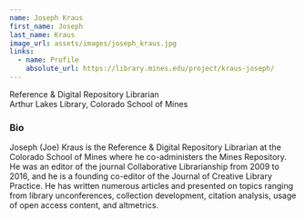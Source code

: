 ```yaml
---
name: Joseph Kraus
first_name: Joseph
last_name: Kraus
image_url: assets/images/joseph_kraus.jpg
links:
  - name: Profile
    absolute_url: https://library.mines.edu/project/kraus-joseph/
---
```


Reference & Digital Repository Librarian  
Arthur Lakes Library, Colorado School of Mines  

### Bio

Joseph (Joe) Kraus is the Reference & Digital Repository Librarian at the
Colorado School of Mines where he co-administers the Mines Repository.
He was an editor of the journal Collaborative Librarianship from 2009 to 2016,
and he is a founding co-editor of the Journal of Creative Library Practice. 
He has written numerous articles and presented on topics ranging from library
unconferences, collection development, citation analysis, usage of open access
content, and altmetrics.
